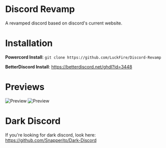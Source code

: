 # Discord Revamp
A revamped discord based on discord's current website.

# Installation
**Powercord Install**: `git clone https://github.com/LuckFire/Discord-Revamp`

**BetterDiscord Install**: https://betterdiscord.net/ghdl?id=3448

# Previews
![Preview](https://cdn.discordapp.com/attachments/761659752446689280/765405489273503794/unknown.png)
![Preview](https://cdn.discordapp.com/attachments/761659752446689280/765405645951598592/unknown.png)

# Dark Discord 
If you're looking for dark discord, look here: https://github.com/Snapperito/Dark-Discord

